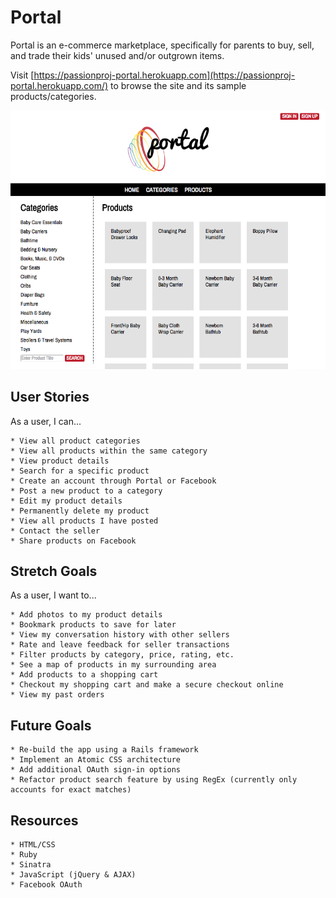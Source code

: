 # Portal
Portal is an e-commerce marketplace, specifically for parents to buy, sell, and trade their kids' unused and/or outgrown items.

Visit [https://passionproj-portal.herokuapp.com](https://passionproj-portal.herokuapp.com/) to browse the site and its sample products/categories.

![portal](/images/portal.png)

## User Stories
As a user, I can...
```
* View all product categories
* View all products within the same category
* View product details
* Search for a specific product
* Create an account through Portal or Facebook
* Post a new product to a category
* Edit my product details
* Permanently delete my product
* View all products I have posted
* Contact the seller
* Share products on Facebook
```

## Stretch Goals
As a user, I want to...
```
* Add photos to my product details
* Bookmark products to save for later
* View my conversation history with other sellers
* Rate and leave feedback for seller transactions
* Filter products by category, price, rating, etc.
* See a map of products in my surrounding area
* Add products to a shopping cart
* Checkout my shopping cart and make a secure checkout online
* View my past orders
```

## Future Goals
```
* Re-build the app using a Rails framework
* Implement an Atomic CSS architecture
* Add additional OAuth sign-in options
* Refactor product search feature by using RegEx (currently only accounts for exact matches)
```

## Resources
```
* HTML/CSS
* Ruby
* Sinatra
* JavaScript (jQuery & AJAX)
* Facebook OAuth
```
